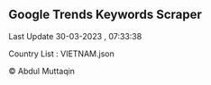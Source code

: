 

## Google Trends Keywords Scraper 
 
Last Update 30-03-2023 , 07:33:38

Country List :
VIETNAM.json



© Abdul Muttaqin 
